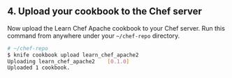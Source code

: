## 4. Upload your cookbook to the Chef server

Now upload the Learn Chef Apache cookbook to your Chef server. Run this command from anywhere under your <code class="file-path">~/chef-repo</code> directory.

```bash
# ~/chef-repo
$ knife cookbook upload learn_chef_apache2
Uploading learn_chef_apache2    [0.1.0]
Uploaded 1 cookbook.
```
